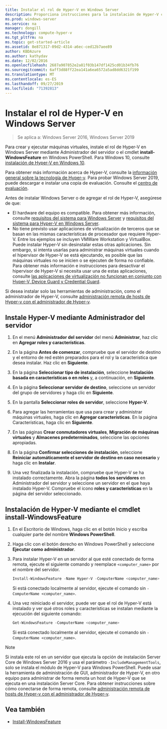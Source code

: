 ```yaml
---
title: Instalar el rol de Hyper-V en Windows Server
description: Proporciona instrucciones para la instalación de Hyper-V con Administrador del servidor o Windows PowerShell.
ms.prod: windows-server
ms.service: na
manager: dongill
ms.technology: compute-hyper-v
ms.tgt_pltfrm: na
ms.topic: get-started-article
ms.assetid: 8e871317-09d2-4314-a6ec-ced12b7aee89
author: KBDAzure
ms.author: kathydav
ms.date: 12/02/2016
ms.openlocfilehash: 2687a907852e2a81f03b147df1425cd01b34fb76
ms.sourcegitcommit: 6aff3d88ff22ea141a6ea6572a5ad8dd6321f199
ms.translationtype: MT
ms.contentlocale: es-ES
ms.lasthandoff: 09/27/2019
ms.locfileid: "71392813"
---
```

# <a name="install-the-hyper-v-role-on-windows-server"></a>Instalar el rol de Hyper-V en Windows Server

>Se aplica a: Windows Server 2016, Windows Server 2019
  
Para crear y ejecutar máquinas virtuales, instale el rol de Hyper-V en Windows Server mediante Administrador del servidor o el cmdlet **install-WindowsFeature** en Windows PowerShell. Para Windows 10, consulte [instalación de Hyper-V en Windows 10](https://docs.microsoft.com/virtualization/hyper-v-on-windows/quick-start/enable-hyper-v).

Para obtener más información acerca de Hyper-V, consulte la [información general sobre la tecnología de Hyper-v](../Hyper-V-Technology-Overview.md). Para probar Windows Server 2019, puede descargar e instalar una copia de evaluación. Consulte el [centro de evaluación](https://www.microsoft.com/evalcenter/evaluate-windows-server-2019).

Antes de instalar Windows Server o de agregar el rol de Hyper-V, asegúrese de que:
- El hardware del equipo es compatible. Para obtener más información, consulte [requisitos del sistema para Windows Server](../../../get-started/System-Requirements.md) y [requisitos del sistema para Hyper-V en Windows Server](../System-requirements-for-Hyper-V-on-Windows.md).
- No tiene previsto usar aplicaciones de virtualización de terceros que se basan en las mismas características de procesador que requiere Hyper-V. Entre los ejemplos se incluyen VMWare Workstation y VirtualBox. Puede instalar Hyper-V sin desinstalar estas otras aplicaciones. Sin embargo, si intenta usarlas para administrar máquinas virtuales cuando el hipervisor de Hyper-V se está ejecutando, es posible que las máquinas virtuales no se inicien o se ejecuten de forma no confiable. Para obtener más información e instrucciones para desactivar el hipervisor de Hyper-V si necesita usar una de estas aplicaciones, consulte [las aplicaciones de virtualización no funcionan en conjunto con Hyper-V, Device Guard y Credential Guard](https://support.microsoft.com/help/3204980/virtualization-applications-do-not-work-together-with-hyper-v-device-g).

Si desea instalar solo las herramientas de administración, como el administrador de Hyper-V, consulte [administración remota de hosts de Hyper-v con el administrador de Hyper-v](../Manage/Remotely-manage-Hyper-V-hosts.md).
  
## <a name="install-hyper-v-by-using-server-manager"></a>Instale Hyper-V mediante Administrador del servidor  
  
1. En el menú **Administrador del servidor** del menú **Administrar**, haz clic en **Agregar roles y características**.  
  
2. En la página **Antes de comenzar**, compruebe que el servidor de destino y el entorno de red estén preparados para el rol y la característica que desea instalar. Haz clic en **Siguiente**.  
  
3. En la página **Seleccionar tipo de instalación**, seleccione **Instalación basada en características o en roles** y, a continuación, en **Siguiente**.  
  
4. En la página **Seleccionar servidor de destino**, seleccione un servidor del grupo de servidores y haga clic en **Siguiente**.  
  
5. En la pantalla **Seleccionar roles de servidor**, seleccione **Hyper-V**.  
  
6. Para agregar las herramientas que usa para crear y administrar máquinas virtuales, haga clic en **Agregar características**. En la página Características, haga clic en **Siguiente**.  
  
7. En las páginas **Crear conmutadores virtuales**, **Migración de máquinas virtuales** y **Almacenes predeterminados**, seleccione las opciones apropiadas.  
  
8. En la página **Confirmar selecciones de instalación**, seleccione **Reiniciar automáticamente el servidor de destino en caso necesario** y haga clic en **Instalar**.  
  
9. Una vez finalizada la instalación, compruebe que Hyper-V se ha instalado correctamente. Abra la página **todos los servidores** en Administrador del servidor y seleccione un servidor en el que haya instalado Hyper-V. Compruebe el icono **roles y características** en la página del servidor seleccionado.  
  
## <a name="install-hyper-v-by-using-the-install-windowsfeature-cmdlet"></a>Instalación de Hyper-V mediante el cmdlet install-WindowsFeature  
  
1. En el Escritorio de Windows, haga clic en el botón Inicio y escriba cualquier parte del nombre **Windows PowerShell**.  
  
2. Haga clic con el botón derecho en Windows PowerShell y seleccione **Ejecutar como administrador**.  
  
3. Para instalar Hyper-V en un servidor al que esté conectado de forma remota, ejecute el siguiente comando y reemplace `<computer_name>` por el nombre del servidor.  
  
    ```powershell
    Install-WindowsFeature -Name Hyper-V -ComputerName <computer_name> -IncludeManagementTools -Restart  
    ```  
  
    Si está conectado localmente al servidor, ejecute el comando sin `-ComputerName <computer_name>`.  
  
4. Una vez reiniciado el servidor, puede ver que el rol de Hyper-V está instalado y ver qué otros roles y características se instalan mediante la ejecución del siguiente comando:  
  
    ```powershell
    Get-WindowsFeature -ComputerName <computer_name>  
    ```  
  
    Si está conectado localmente al servidor, ejecute el comando sin `-ComputerName <computer_name>`.  
  
> [!NOTE]  
> Si instala este rol en un servidor que ejecuta la opción de instalación Server Core de Windows Server 2016 y usa el parámetro `-IncludeManagementTools`, solo se instala el módulo de Hyper-V para Windows PowerShell. Puede usar la herramienta de administración de GUI, administrador de Hyper-V, en otro equipo para administrar de forma remota un host de Hyper-V que se ejecuta en una instalación Server Core. Para obtener instrucciones sobre cómo conectarse de forma remota, consulte [administración remota de hosts de Hyper-v con el administrador de Hyper-v](../Manage/Remotely-manage-Hyper-V-hosts.md).  
  
## <a name="see-also"></a>Vea también  
  
- [Install-WindowsFeature](https://docs.microsoft.com/powershell/module/Microsoft.Windows.ServerManager.Migration/Install-WindowsFeature)  
